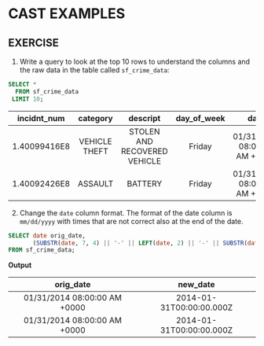 # CAST EXAMPLES

## EXERCISE

1. Write a query to look at the top 10 rows to understand the columns and the raw data in the table called `sf_crime_data`:

```SQL
SELECT *
  FROM sf_crime_data
 LIMIT 10;
```

|incidnt_num|category | descript|day_of_week|date| time|pd_district|resolution|address|lon|lat|location|id|
|:---------:|:------------:|:---:|:--:|:---:|:---:|:---:|:---:|:---:|:---:|:---:|:---:|:--:|
|1.40099416E8|VEHICLE THEFT|STOLEN AND RECOVERED VEHICLE| Friday|01/31/2014 08:00:00 AM +0000| 17:00| INGLESIDE| NONE|0 Block of GARRISON AV|-122.413623946206|37.709725805163|(37.709725805163, -122.413623946206)|	1|
|1.40092426E8|	ASSAULT|	BATTERY|	Friday|	01/31/2014 08:00:00 AM +0000|	17:45|	TARAVAL|	ARREST, CITED	|100 Block of FONT BL|	-122.47370623066|	37.7154876086057|	(37.7154876086057, -122.47370623066)|	2|

2. Change the `date` column format. The format of the date column is `mm/dd/yyyy` with times that are not correct also at the end of the date.

```SQL
SELECT date orig_date,
       (SUBSTR(date, 7, 4) || '-' || LEFT(date, 2) || '-' || SUBSTR(date, 4, 2))::DATE new_date
FROM sf_crime_data;
```

**Output**

|orig_date|new_date|
|:--------:|:-----:|
|01/31/2014 08:00:00 AM +0000|	2014-01-31T00:00:00.000Z|
|01/31/2014 08:00:00 AM +0000|	2014-01-31T00:00:00.000Z|
